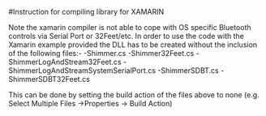 #Instruction for compiling library for XAMARIN

Note the xamarin compiler is not able to cope with OS specific Bluetooth controls via Serial Port or 32Feet/etc. In order to use the code with the Xamarin example provided the DLL has to be created without the inclusion of the following files:-
-Shimmer.cs
-Shimmer32Feet.cs
-ShimmerLogAndStream32Feet.cs
-ShimmerLogAndStreamSystemSerialPort.cs
-ShimmerSDBT.cs
-ShimmerSDBT32Feet.cs

This can be done by setting the build action of the files above to none (e.g. Select Multiple Files ->Properties -> Build Action)
